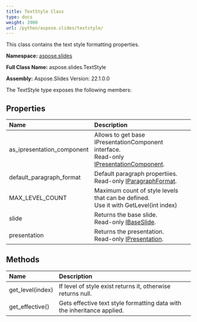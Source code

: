 ```yaml
---
title: TextStyle Class
type: docs
weight: 3900
url: /python/aspose.slides/textstyle/
---
```


This class contains the text style formatting properties.

**Namespace:** [aspose.slides](/python/aspose.slides/)

**Full Class Name:** aspose.slides.TextStyle

**Assembly:**  Aspose.Slides Version: 22.1.0.0

The TextStyle type exposes the following members:
## **Properties**
|**Name**|**Description**|
| :- | :- |
|as_ipresentation_component|Allows to get base IPresentationComponent interface.<br/>            Read-only [IPresentationComponent](/python/aspose.slides/ipresentationcomponent/).|
|default_paragraph_format|Default paragraph propertiies.<br/>            Read-only [IParagraphFormat](/python/aspose.slides/iparagraphformat/).|
|MAX_LEVEL_COUNT|Maximum count of style levels that can be defined.<br/>            Use it with GetLevel(int index)|
|slide|Returns the base slide.<br/>            Read-only [IBaseSlide](/python/aspose.slides/ibaseslide/).|
|presentation|Returns the presentation. <br/>            Read-only [IPresentation](/python/aspose.slides/ipresentation/).|
## **Methods**
|**Name**|**Description**|
| :- | :- |
|get_level(index)|If level of style exist returns it, otherwise returns null.|
|get_effective()|Gets effective text style formatting data with the inheritance applied.|
